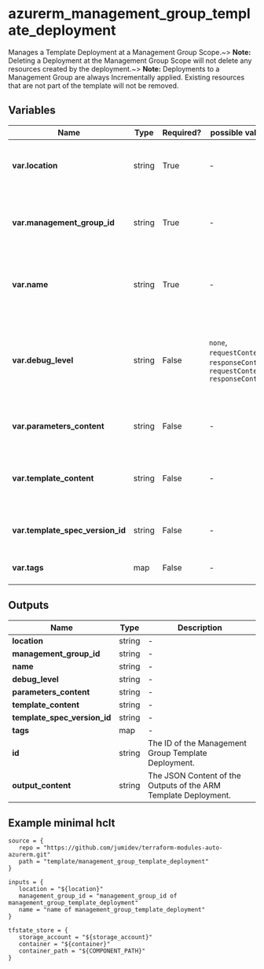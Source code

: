 # azurerm_management_group_template_deployment

Manages a Template Deployment at a Management Group Scope.~> **Note:** Deleting a Deployment at the Management Group Scope will not delete any resources created by the deployment.~> **Note:** Deployments to a Management Group are always Incrementally applied. Existing resources that are not part of the template will not be removed.

## Variables

| Name | Type | Required? |  possible values |  Description |
| ---- | ---- | --------- |  ----------- | ----------- |
| **var.location** | string | True | -  |  The Azure Region where the Template should exist. Changing this forces a new Template to be created. | 
| **var.management_group_id** | string | True | -  |  The ID of the Management Group to apply the Deployment Template to. Changing this forces a new resource to be created. | 
| **var.name** | string | True | -  |  The name which should be used for this Template Deployment. Changing this forces a new Template Deployment to be created. | 
| **var.debug_level** | string | False | `none`, `requestContent`, `responseContent`, `requestContent, responseContent`  |  The Debug Level which should be used for this Resource Group Template Deployment. Possible values are `none`, `requestContent`, `responseContent` and `requestContent, responseContent`. | 
| **var.parameters_content** | string | False | -  |  The contents of the ARM Template parameters file - containing a JSON list of parameters. | 
| **var.template_content** | string | False | -  |  The contents of the ARM Template which should be deployed into this Resource Group. Cannot be specified with `template_spec_version_id`. | 
| **var.template_spec_version_id** | string | False | -  |  The ID of the Template Spec Version to deploy. Cannot be specified with `template_content`. | 
| **var.tags** | map | False | -  |  A mapping of tags which should be assigned to the Template. | 



## Outputs

| Name | Type | Description |
| ---- | ---- | --------- | 
| **location** | string  | - | 
| **management_group_id** | string  | - | 
| **name** | string  | - | 
| **debug_level** | string  | - | 
| **parameters_content** | string  | - | 
| **template_content** | string  | - | 
| **template_spec_version_id** | string  | - | 
| **tags** | map  | - | 
| **id** | string  | The ID of the Management Group Template Deployment. | 
| **output_content** | string  | The JSON Content of the Outputs of the ARM Template Deployment. | 

## Example minimal hclt

```hcl
source = {
   repo = "https://github.com/jumidev/terraform-modules-auto-azurerm.git" 
   path = "template/management_group_template_deployment" 
}

inputs = {
   location = "${location}" 
   management_group_id = "management_group_id of management_group_template_deployment" 
   name = "name of management_group_template_deployment" 
}

tfstate_store = {
   storage_account = "${storage_account}" 
   container = "${container}" 
   container_path = "${COMPONENT_PATH}" 
}


```